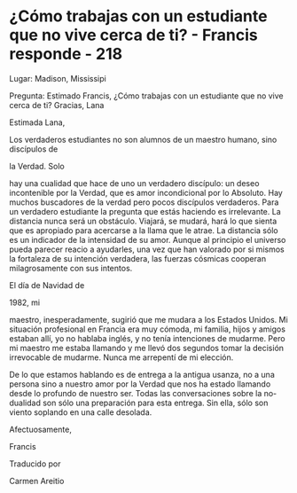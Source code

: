 # ¿Cómo trabajas con un estudiante que no vive cerca de ti? - Francis responde - 218

Lugar: Madison, Mississipi

Pregunta: Estimado Francis, ¿Cómo trabajas con un estudiante que no vive cerca de ti? Gracias, Lana

Estimada Lana,

Los verdaderos estudiantes no son alumnos de un maestro humano, sino discípulos de 

la Verdad. Solo

hay una cualidad que hace de uno un verdadero discípulo: un deseo incontenible por la Verdad, que es amor incondicional por lo Absoluto. Hay muchos buscadores de la verdad pero pocos discípulos verdaderos. Para un verdadero estudiante la pregunta que estás haciendo es irrelevante. La distancia nunca será un obstáculo. Viajará, se mudará, hará lo que sienta que es apropiado para acercarse a la llama que le atrae. La distancia sólo es un indicador de la intensidad de su amor. Aunque al principio el universo pueda parecer reacio a ayudarles, una vez que han valorado por si mismos la fortaleza de su intención verdadera, las fuerzas cósmicas cooperan milagrosamente con sus intentos.

El día de Navidad de 

1982, mi

maestro, inesperadamente, sugirió que me mudara a los Estados Unidos. Mi situación profesional en Francia era muy cómoda, mi familia, hijos y amigos estaban allí, yo no hablaba inglés, y no tenía intenciones de mudarme. Pero mi maestro me estaba llamando y me llevó dos segundos tomar la decisión irrevocable de mudarme. Nunca me arrepentí de mi elección.

De lo que estamos hablando es de entrega a la antigua usanza, no a una persona sino a nuestro amor por la Verdad que nos ha estado llamando desde lo profundo de nuestro ser. Todas las conversaciones sobre la no-dualidad son sólo una preparación para esta entrega. Sin ella, sólo son viento soplando en una calle desolada.

Afectuosamente, 

Francis

Traducido por 

Carmen Areitio

